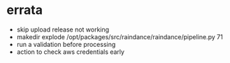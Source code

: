 # errata

 - skip upload release not working
 - makedir explode /opt/packages/src/raindance/raindance/pipeline.py 71
 - run a validation before processing
 - action to check aws credentials early

